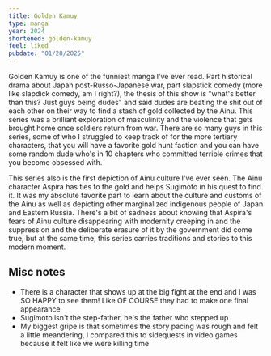 ```yaml
---
title: Golden Kamuy
type: manga
year: 2024
shortened: golden-kamuy
feel: liked
pubdate: "01/28/2025"
---
```


Golden Kamuy is one of the funniest manga I've ever read. Part historical drama about Japan post-Russo-Japanese war, part slapstick comedy (more like slapdick comedy, am I right?), the thesis of this show is "what's better than this? Just guys being dudes" and said dudes are beating the shit out of each other on their way to find a stash of gold collected by the Ainu. This series was a brilliant exploration of masculinity and the violence that gets brought home once soldiers return from war. There are so many guys in this series, some of who I struggled to keep track of for the more tertiary characters, that you will have a favorite gold hunt faction and you can have some random dude who's in 10 chapters who committed terrible crimes that you become obsessed with.

This series also is the first depiction of Ainu culture I've ever seen. The Ainu character Aspira has ties to the gold and helps Sugimoto in his quest to find it. It was my absolute favorite part to learn about the culture and customs of the Ainu as well as depicting other marginalized indigenous people of Japan and Eastern Russia. There's a bit of sadness about knowing that Aspira's fears of Ainu culture disappearing with modernity creeping in and the suppression and the deliberate erasure of it by the government did come true, but at the same time, this series carries traditions and stories to this modern moment.

## Misc notes

- There is a character that shows up at the big fight at the end and I was SO HAPPY to see them! Like OF COURSE they had to make one final appearance
- Sugimoto isn't the step-father, he's the father who stepped up
- My biggest gripe is that sometimes the story pacing was rough and felt a little meandering, I compared this to sidequests in video games because it felt like we were killing time
